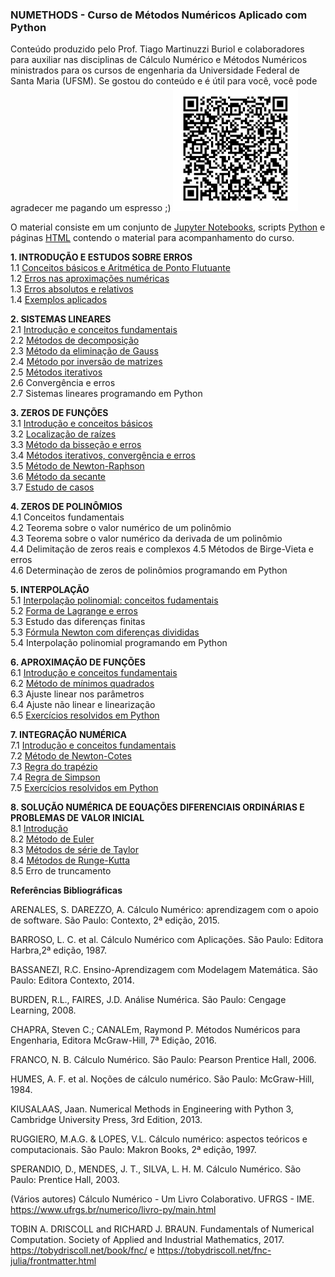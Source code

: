 ### NUMETHODS - Curso de Métodos Numéricos Aplicado com Python
Conteúdo produzido pelo Prof. Tiago Martinuzzi Buriol e colaboradores para auxiliar nas disciplinas de Cálculo Numérico e Métodos Numéricos ministrados para os cursos de engenharia da Universidade Federal de Santa Maria (UFSM).
Se gostou do conteúdo e é útil para você, você pode agradecer me pagando um espresso ;)
<img title="p i x" src="imagens/da28a188-c7e9-4900-9312-0a7cf54d5d8c.jpeg" width="200">

O material consiste em um conjunto de [Jupyter Notebooks](http://jupyter.org/), scripts [Python](python.org) e páginas [HTML](https://www.w3.org/html/) contendo o material para acompanhamento do curso.   

**1. INTRODUÇÃO E ESTUDOS SOBRE ERROS** <br>
1.1 [Conceitos básicos e Aritmética de Ponto Flutuante](https://github.com/tiagoburiol/NUMETHODS/blob/master/1_INTRODUCAO_ERROS/1.1_conceitos_basicos_e_aritmetica_de_ponto_flutuante.ipynb)<br>
1.2 [Erros nas aproximações numéricas](https://github.com/tiagoburiol/NUMETHODS/blob/master/1_INTRODUCAO_ERROS/1.2_erros_nas_aproximacoes_numericas.ipynb)<br>
1.3 [Erros absolutos e relativos](https://github.com/tiagoburiol/NUMETHODS/blob/master/1_INTRODUCAO_ERROS/1.3_erros_absolutos_e_relativos.ipynb)<br> 
1.4 [Exemplos aplicados](https://github.com/tiagoburiol/NUMETHODS/blob/master/1_INTRODUCAO_ERROS/1.4_exemplos_aplicados.ipynb) <br>


**2. SISTEMAS LINEARES** <br>
2.1 [Introdução e conceitos fundamentais](https://github.com/tiagoburiol/NUMETHODS/blob/master/2_SISTEMAS_LINEARES/2.1_introducao_e_conceitos_fundamentais.ipynb)<br>
2.2 [Métodos de decomposição](https://github.com/tiagoburiol/NUMETHODS/blob/master/2_SISTEMAS_LINEARES/2.2_decomposicao_LU.ipynb) <br>
2.3 [Método da eliminação de Gauss](https://github.com/tiagoburiol/NUMETHODS/blob/master/2_SISTEMAS_LINEARES/2.3_metodo_da_eliminacao_de_gauss.ipynb) <br>
2.4 [Método por inversão de matrizes](https://github.com/tiagoburiol/NUMETHODS/blob/master/2_SISTEMAS_LINEARES/2.4_metodos_por_inversao_de_matrizes.ipynb)<br> 
2.5 [Métodos iterativos](https://github.com/tiagoburiol/NUMETHODS/blob/master/2_SISTEMAS_LINEARES/2.5_metodos_iterativos.ipynb)<br>
2.6 Convergência e erros <br>
2.7 Sistemas lineares programando em Python <br>

**3. ZEROS DE FUNÇÕES** <br> 
3.1 [Introdução e conceitos básicos](https://github.com/tiagoburiol/NUMETHODS/blob/master/3_ZEROS_DE_FUNCOES/3.1_Introducao_e_conceitos_basicos%20.ipynb) <br> 
3.2 [Localização de raízes](https://github.com/tiagoburiol/NUMETHODS/blob/master/3_ZEROS_DE_FUNCOES/3.2_localizacao_de_raizes.ipynb) <br>
3.3 [Método da bisseção e erros](https://github.com/tiagoburiol/NUMETHODS/blob/master/3_ZEROS_DE_FUNCOES/3.3_metodo_da_bissecao.ipynb) <br>
3.4 [Métodos iterativos, convergência e erros](https://github.com/tiagoburiol/NUMETHODS/blob/master/3_ZEROS_DE_FUNCOES/3.4_metodo_das_aproximacoes_sucessivas.ipynb)<br>
3.5 [Método de Newton-Raphson](https://github.com/tiagoburiol/NUMETHODS/blob/master/3_ZEROS_DE_FUNCOES/3.5_metodo_de_newton_raphson.ipynb)<br>
3.6 [Método da secante](https://github.com/tiagoburiol/NUMETHODS/blob/master/3_ZEROS_DE_FUNCOES/3.6_metodo_das_secantes.ipynb)<br>
3.7 [Estudo de casos](https://github.com/tiagoburiol/NUMETHODS/blob/master/3_ZEROS_DE_FUNCOES/3.7_estudo_de_casos.ipynb)<br>

**4. ZEROS DE POLINÔMIOS** <br>
4.1 Conceitos fundamentais <br>
4.2 Teorema sobre o valor numérico de um polinômio <br>
4.3 Teorema sobre o valor numérico da derivada de um polinômio <br>
4.4 Delimitação de zeros reais e complexos 4.5 Métodos de Birge-Vieta e erros <br>
4.6 Determinaçào de zeros de polinômios programando em Python <br>

**5. INTERPOLAÇÃO** <br>
5.1 [Interpolação polinomial: conceitos fudamentais](https://github.com/tiagoburiol/NUMETHODS/blob/master/5_INTERPOLACAO/5.0_interpolacao_introducao.ipynb)<br>
5.2 [Forma de Lagrange e erros](https://github.com/tiagoburiol/NUMETHODS/blob/master/5_INTERPOLACAO/5.2_formula_de_lagrange.ipynb)<br>
5.3 Estudo das diferenças finitas <br>
5.3 [Fórmula Newton com diferenças divididas](https://github.com/tiagoburiol/NUMETHODS/blob/master/5_INTERPOLACAO/5_3_formula_de_newton.ipynb) <br> 
5.4 Interpolação polinomial programando em Python <br>

**6. APROXIMAÇÃO DE FUNÇÕES** <br> 
6.1 [Introdução e conceitos fundamentais](https://github.com/tiagoburiol/NUMETHODS/blob/master/6_APROXIMACAO_DE_FUNCOES/6.1_introducao_e_conceitos_fundamentais.ipynb)<br>
6.2 [Método de mínimos quadrados](https://github.com/tiagoburiol/NUMETHODS/blob/master/6_APROXIMACAO_DE_FUNCOES/6.minimos_quadrados.ipynb) <br>
6.3 Ajuste linear nos parâmetros <br>
6.4 Ajuste não linear e linearização <br>
6.5 [Exercícios resolvidos em Python](https://github.com/tiagoburiol/NUMETHODS/blob/master/6_APROXIMACAO_DE_FUNCOES/6.5.exercicios_resolvidos_em_python.ipynb)<br>

**7. INTEGRAÇÃO NUMÉRICA** <br>
7.1 [Introdução e conceitos fundamentais](https://github.com/tiagoburiol/NUMETHODS/blob/master/7_INTEGRACAO_NUMERICA/7.1_integracao_numerica.ipynb) <br>
7.2 [Método de Newton-Cotes](https://github.com/tiagoburiol/NUMETHODS/blob/master/7_INTEGRACAO_NUMERICA/7.2_metodo_de_newton-cotes.ipynb) <br>
7.3 [Regra do trapézio](https://github.com/tiagoburiol/NUMETHODS/blob/master/7_INTEGRACAO_NUMERICA/7.3_regra_dos_trapezios.ipynb) <br>
7.4 [Regra de Simpson](https://github.com/tiagoburiol/NUMETHODS/blob/master/7_INTEGRACAO_NUMERICA/7.4_regras_de_simpson.ipynb) <br>
7.5 [Exercícios resolvidos em Python](https://github.com/tiagoburiol/NUMETHODS/blob/master/7_INTEGRACAO_NUMERICA/7.5_exercicios_resolvidos_em_python.ipynb) <br>

**8.  SOLUÇÃO NUMÉRICA DE EQUAÇÕES DIFERENCIAIS ORDINÁRIAS E PROBLEMAS DE VALOR INICIAL** <br>
8.1 [Introdução](https://github.com/tiagoburiol/NUMETHODS/blob/master/8_SOLUCAO_NUMERICA_DE_EDOs/8.1_introducao.ipynb) <br>
8.2 [Método de Euler](https://github.com/tiagoburiol/NUMETHODS/blob/master/8_SOLUCAO_NUMERICA_DE_EDOs/8.2_metodo_de_euler.ipynb) <br> 
8.3 [Métodos de série de Taylor](https://github.com/tiagoburiol/NUMETHODS/blob/master/8_SOLUCAO_NUMERICA_DE_EDOs/8.3_metodos_de_serie_de_taylor.ipynb) <br> 
8.4 [Métodos de Runge-Kutta](https://github.com/tiagoburiol/NUMETHODS/blob/master/8_SOLUCAO_NUMERICA_DE_EDOs/8.4_metodos_de_runge_kutta.ipynb) <br>
8.5 Erro de truncamento <br>

**Referências Bibliográficas**

ARENALES, S. DAREZZO, A. Cálculo Numérico: aprendizagem com o apoio de software. São Paulo: Contexto, 2ª edição, 2015. 

BARROSO, L. C. et al. Cálculo Numérico com Aplicações. São Paulo: Editora Harbra,2ª edição, 1987.

BASSANEZI, R.C. Ensino-Aprendizagem com Modelagem Matemática. São Paulo: Editora Contexto, 2014.

BURDEN, R.L., FAIRES, J.D. Análise Numérica. São Paulo: Cengage Learning, 2008.

CHAPRA, Steven C.; CANALEm, Raymond P. Métodos Numéricos para Engenharia, Editora McGraw-Hill, 7ª Edição, 2016.

FRANCO, N. B. Cálculo Numérico. São Paulo: Pearson Prentice Hall, 2006. 

HUMES, A. F. et al. Noções de cálculo numérico. São Paulo: McGraw-Hill, 1984.

KIUSALAAS, Jaan. Numerical Methods in Engineering with Python 3, Cambridge University Press, 3rd Edition, 2013.

RUGGIERO, M.A.G. &amp; LOPES, V.L. Cálculo numérico: aspectos teóricos e computacionais. São Paulo: Makron Books, 2ª edição, 1997. 

SPERANDIO, D., MENDES, J. T., SILVA, L. H. M. Cálculo Numérico. São Paulo: Prentice Hall, 2003.

(Vários autores) Cálculo Numérico - Um Livro Colaborativo. UFRGS - IME. https://www.ufrgs.br/numerico/livro-py/main.html

TOBIN A. DRISCOLL and RICHARD J. BRAUN. Fundamentals of Numerical Computation. Society of Applied and Industrial Mathematics, 2017. https://tobydriscoll.net/book/fnc/ e https://tobydriscoll.net/fnc-julia/frontmatter.html





